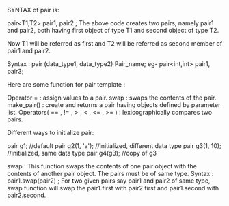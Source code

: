 SYNTAX of pair is:

pair<T1,T2>  pair1, pair2 ;
The above code creates two pairs, namely pair1 and pair2, both having first object of type T1 and second object of type T2.

Now T1 will be referred as first and T2 will be referred as second member of pair1 and pair2.

Syntax :
pair (data_type1, data_type2) Pair_name;
eg-  pair<int,int> pair1, pair3;

Here are some function for pair template :

Operator = : assign values to a pair.
swap : swaps the contents of the pair.
make_pair() : create and returns a pair having objects defined by parameter list.
Operators( == , != , > , < , <= , >= ) : lexicographically compares two pairs.

Different ways to initialize pair:

pair  g1;         //default
pair  g2(1, 'a');  //initialized,  different data type
pair  g3(1, 10);   //initialized,  same data type
pair  g4(g3);    //copy of g3


swap : This function swaps the contents of one pair object with the contents of another pair object. The pairs must be of same type.
Syntax :
pair1.swap(pair2) ;
For two given pairs say pair1 and pair2 of same type, swap function will swap the pair1.first with pair2.first and pair1.second with pair2.second.